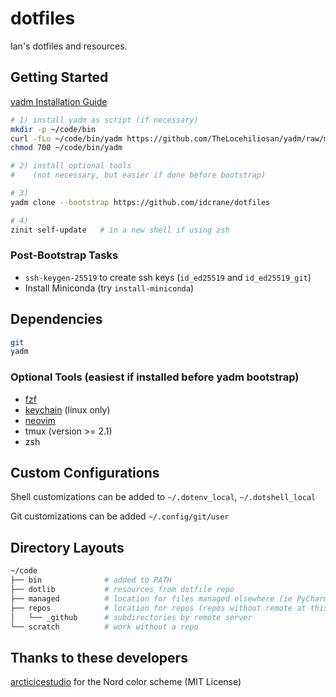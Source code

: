# dotfiles

Ian's dotfiles and resources.

## Getting Started

[yadm Installation Guide](https://yadm.io/docs/install)

```sh
# 1) install yadm as script (if necessary)
mkdir -p ~/code/bin 
curl -fLo ~/code/bin/yadm https://github.com/TheLocehiliosan/yadm/raw/master/yadm
chmod 700 ~/code/bin/yadm

# 2) install optional tools
#    (not necessary, but easier if done before bootstrap)

# 3)
yadm clone --bootstrap https://github.com/idcrane/dotfiles

# 4)
zinit self-update   # in a new shell if using zsh
```

### Post-Bootstrap Tasks

- `ssh-keygen-25519` to create ssh keys (`id_ed25519` and `id_ed25519_git`)
- Install Miniconda (try `install-miniconda`)

## Dependencies

```sh
git
yadm
```

### Optional Tools (easiest if installed before yadm bootstrap)

- [fzf](guides/fzf.md)
- [keychain](guides/keychain.md) (linux only)
- [neovim](guides/neovim.md)
- tmux (version >= 2.1)
- zsh

## Custom Configurations

Shell customizations can be added to `~/.dotenv_local`, `~/.dotshell_local`

Git customizations can be added  `~/.config/git/user`

## Directory Layouts

```sh
~/code
├── bin              # added to PATH
├── dotlib           # resources from dotfile repo
├── managed          # location for files managed elsewhere (ie PyCharm deploy)
├── repos            # location for repos (repos without remote at this level)
│   └── _github      # subdirectories by remote server
└── scratch          # work without a repo
```

## Thanks to these developers

[arcticicestudio](https://github.com/arcticicestudio) for the Nord color scheme (MIT License)

